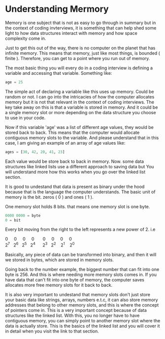 # Understanding Mermory

Memory is one subject that is not as easy to go through in summary but in the context of coding invterviews, it is something that can help shed some light to how data structures interact with memory and how space complexity come in.

Just to get this out of the way, there is no computer on the planet that has infinite memory. This means that memory, just like most things, is bounded ( finite ). Therefore, you can get to a point where you run out of memory.

The most basic thing you will every do in a coding interview is defining a variable and accessing that variable. Something like:

```python
age = 25
```

The simple act of declaring a variable like this uses up memory. Could be random or not. I can go into the intricacies of how the computer allocates memory but it is not that relevant in the context of coding interviews. The key take away on this is that a variable is stored in memory. And it could be a single memory slot or more depending on the data structure you choose to use in your code.

Now if this variable 'age' was a list of different age values, they would be stored back to back. This means that the computer would allocate contiguous memory slots to the variable. And please understand that in this case, I am giving an example of an array of age values like:

```python
ages = [30, 42, 20, 41, 23]
```

Each value would be store back to back in memory. Now. some data structures like linked lists use a different approach to saving data but You will understand more how this works when you go over the linked list section.

It is good to undestand that data is present as binary under the hood because that is the language the computer understands. The basic unit of memory is the bit. zeros ( 0 ) and ones ( 1 ).

One memory slot holds 8 bits. that means one memory slot is one byte.

```python
0000 0000 = byte
0 = bit
```

Every bit moving from the right to the left represents a new power of 2. i.e 

0&nbsp;&nbsp; &nbsp;&nbsp;0&nbsp;&nbsp; &nbsp;&nbsp;0&nbsp;&nbsp; &nbsp;&nbsp;0&nbsp;&nbsp;&nbsp;&nbsp;&nbsp;&nbsp; 0&nbsp;&nbsp; &nbsp;&nbsp;0&nbsp;&nbsp; &nbsp;&nbsp;0&nbsp;&nbsp; &nbsp;&nbsp;0
<br>
2<sup>7</sup>&nbsp;&nbsp;&nbsp;2<sup>6</sup>&nbsp;&nbsp;&nbsp;2<sup>5</sup>&nbsp;&nbsp;&nbsp;2<sup>4</sup>&nbsp;&nbsp;&nbsp;&nbsp;&nbsp;&nbsp;2<sup>3</sup>&nbsp;&nbsp;&nbsp;2<sup>2</sup>&nbsp;&nbsp;&nbsp;&nbsp;2<sup>1</sup>&nbsp;&nbsp;&nbsp;&nbsp;2<sup>0</sup>


Basically, any piece of data can be transformed into binary, and then it will we stored in bytes, which are stored in memory slots.

Going back to the number example, the biggest number that can fit into one byte is 256. And this is where needing more memory slots comes in. If you have data that can't fit into one byte of memory, the computer saves allocates more free memory slots for it back to back.

It is also very important to undestand that memory slots don't just store your basic data like strings, arrays, numbers e.t.c, it can also store memory addresses that belong to other memory slots, and this is where the concept of pointers come in. This is a very important concept because of data structures like the linked list. With this, you no longer have to have contiguous memory, you can simply point to another memory slot where the data is actually store. This is the basics of the linked list and you will cover it in detail when you visit the link to that section.



